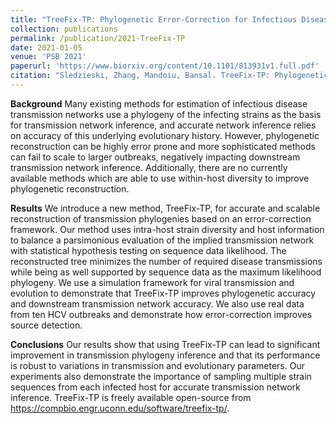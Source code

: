 ```yaml
---
title: "TreeFix-TP: Phylogenetic Error-Correction for Infectious Disease Transmission Network Inference"
collection: publications
permalink: /publication/2021-TreeFix-TP
date: 2021-01-05
venue: 'PSB 2021'
paperurl: 'https://www.biorxiv.org/content/10.1101/813931v1.full.pdf'
citation: "Sledzieski, Zhang, Mandoiu, Bansal. TreeFix-TP: Phylogenetic Error-Correction for Infectious Disease Transmission Network Inference. Pacific Symposium on Biocomputing (PSB) 2021.Proceedings, pages 119-130."
---
```


**Background** 
Many existing methods for estimation of infectious disease transmission networks use a phylogeny of the infecting strains as the basis for transmission network inference, and accurate network inference relies on accuracy of this underlying evolutionary history. However, phylogenetic reconstruction can be highly error prone and more sophisticated methods can fail to scale to larger outbreaks, negatively impacting downstream transmission network inference. Additionally, there are no currently available methods which are able to use within-host diversity to improve phylogenetic reconstruction.

**Results**
 We introduce a new method, TreeFix-TP, for accurate and scalable reconstruction of transmission phylogenies based on an error-correction framework. Our method uses intra-host strain diversity and host information to balance a parsimonious evaluation of the implied transmission network with statistical hypothesis testing on sequence data likelihood. The reconstructed tree minimizes the number of required disease transmissions while being as well supported by sequence data as the maximum likelihood phylogeny. We use a simulation framework for viral transmission and evolution to demonstrate that TreeFix-TP improves phylogenetic accuracy and downstream transmission network accuracy. We also use real data from ten HCV outbreaks and demonstrate how error-correction improves source detection.

**Conclusions**
Our results show that using TreeFix-TP can lead to significant improvement in transmission phylogeny inference and that its performance is robust to variations in transmission and evolutionary parameters. Our experiments also demonstrate the importance of sampling multiple strain sequences from each infected host for accurate transmission network inference. TreeFix-TP is freely available open-source from https://compbio.engr.uconn.edu/software/treefix-tp/.